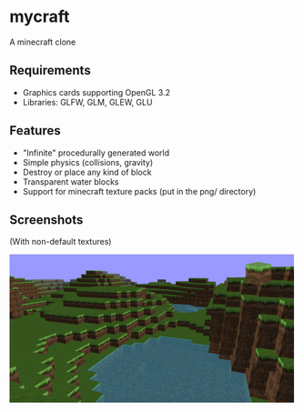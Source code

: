 # mycraft

A minecraft clone

## Requirements
* Graphics cards supporting OpenGL 3.2
* Libraries: GLFW, GLM, GLEW, GLU

## Features
* "Infinite" procedurally generated world
* Simple physics (collisions, gravity)
* Destroy or place any kind of block
* Transparent water blocks
* Support for minecraft texture packs (put in the png/ directory)

## Screenshots
(With non-default textures)

[![Screenshot 1](https://github.com/evanpw/mycraft/raw/screenshot/screenshots/small1.png)](https://github.com/evanpw/mycraft/raw/screenshot/screenshots/large1.png)
